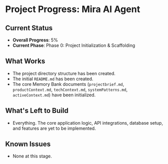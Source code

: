 # Project Progress: Mira AI Agent

## Current Status
- **Overall Progress**: 5%
- **Current Phase**: Phase 0: Project Initialization & Scaffolding

## What Works
- The project directory structure has been created.
- The initial `README.md` has been created.
- The core Memory Bank documents (`projectbrief.md`, `productContext.md`, `techContext.md`, `systemPatterns.md`, `activeContext.md`) have been initialized.

## What's Left to Build
- Everything. The core application logic, API integrations, database setup, and features are yet to be implemented.

## Known Issues
- None at this stage.

